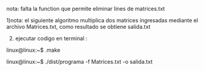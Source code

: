 nota: falta la function que permite eliminar lines de matrices.txt

1)nota: el siguiente algoritmo multiplica dos matrices ingresadas mediante el archivo Matrices.txt, como resultado se obtiene salida.txt


2) ejecutar codigo en terminal :

  linux@linux:~$ .make
  
  linux@linux:~$ ./dist/programa -f Matrices.txt -o salida.txt
